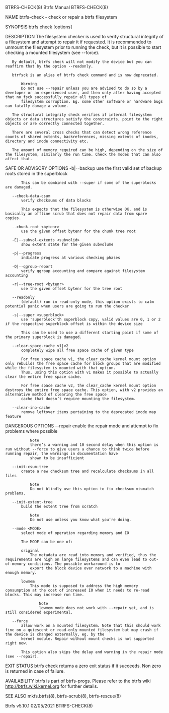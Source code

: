 BTRFS-CHECK(8)                                                                            Btrfs Manual                                                                           BTRFS-CHECK(8)

NAME
       btrfs-check - check or repair a btrfs filesystem

SYNOPSIS
       btrfs check [options] <device>

DESCRIPTION
       The filesystem checker is used to verify structural integrity of a filesystem and attempt to repair it if requested. It is recommended to unmount the filesystem prior to running the
       check, but it is possible to start checking a mounted filesystem (see --force).

       By default, btrfs check will not modify the device but you can reaffirm that by the option --readonly.

       btrfsck is an alias of btrfs check command and is now deprecated.

           Warning
           Do not use --repair unless you are advised to do so by a developer or an experienced user, and then only after having accepted that no fsck successfully repair all types of
           filesystem corruption. Eg. some other software or hardware bugs can fatally damage a volume.

       The structural integrity check verifies if internal filesystem objects or data structures satisfy the constraints, point to the right objects or are correctly connected together.

       There are several cross checks that can detect wrong reference counts of shared extents, backreferences, missing extents of inodes, directory and inode connectivity etc.

       The amount of memory required can be high, depending on the size of the filesystem, similarly the run time. Check the modes that can also affect that.

SAFE OR ADVISORY OPTIONS
       -b|--backup
           use the first valid set of backup roots stored in the superblock

           This can be combined with --super if some of the superblocks are damaged.

       --check-data-csum
           verify checksums of data blocks

           This expects that the filesystem is otherwise OK, and is basically an offline scrub that does not repair data from spare copies.

       --chunk-root <bytenr>
           use the given offset bytenr for the chunk tree root

       -E|--subvol-extents <subvolid>
           show extent state for the given subvolume

       -p|--progress
           indicate progress at various checking phases

       -Q|--qgroup-report
           verify qgroup accounting and compare against filesystem accounting

       -r|--tree-root <bytenr>
           use the given offset bytenr for the tree root

       --readonly
           (default) run in read-only mode, this option exists to calm potential panic when users are going to run the checker

       -s|--super <superblock>
           use 'superblock’th superblock copy, valid values are 0, 1 or 2 if the respective superblock offset is within the device size

           This can be used to use a different starting point if some of the primary superblock is damaged.

       --clear-space-cache v1|v2
           completely wipe all free space cache of given type

           For free space cache v1, the clear_cache kernel mount option only rebuilds the free space cache for block groups that are modified while the filesystem is mounted with that option.
           Thus, using this option with v1 makes it possible to actually clear the entire free space cache.

           For free space cache v2, the clear_cache kernel mount option destroys the entire free space cache. This option, with v2 provides an alternative method of clearing the free space
           cache that doesn’t require mounting the filesystem.

       --clear-ino-cache
           remove leftover items pertaining to the deprecated inode map feature

DANGEROUS OPTIONS
       --repair
           enable the repair mode and attempt to fix problems where possible

               Note
               there’s a warning and 10 second delay when this option is run without --force to give users a chance to think twice before running repair, the warnings in documentation have
               shown to be insufficient

       --init-csum-tree
           create a new checksum tree and recalculate checksums in all files

               Note
               Do not blindly use this option to fix checksum mismatch problems.

       --init-extent-tree
           build the extent tree from scratch

               Note
               Do not use unless you know what you’re doing.

       --mode <MODE>
           select mode of operation regarding memory and IO

           The MODE can be one of:

           original
               The metadata are read into memory and verified, thus the requirements are high on large filesystems and can even lead to out-of-memory conditions. The possible workaround is to
               export the block device over network to a machine with enough memory.

           lowmem
               This mode is supposed to address the high memory consumption at the cost of increased IO when it needs to re-read blocks. This may increase run time.

                   Note
                   lowmem mode does not work with --repair yet, and is still considered experimental.

       --force
           allow work on a mounted filesystem. Note that this should work fine on a quiescent or read-only mounted filesystem but may crash if the device is changed externally, eg. by the
           kernel module. Repair without mount checks is not supported right now.

           This option also skips the delay and warning in the repair mode (see --repair).

EXIT STATUS
       btrfs check returns a zero exit status if it succeeds. Non zero is returned in case of failure.

AVAILABILITY
       btrfs is part of btrfs-progs. Please refer to the btrfs wiki http://btrfs.wiki.kernel.org for further details.

SEE ALSO
       mkfs.btrfs(8), btrfs-scrub(8), btrfs-rescue(8)

Btrfs v5.10.1                                                                              02/05/2021                                                                            BTRFS-CHECK(8)
